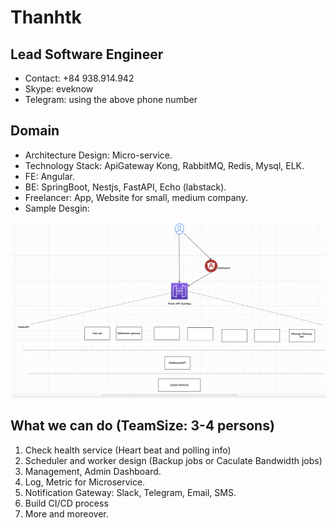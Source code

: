 # Thanhtk

## Lead Software Engineer
 * Contact: +84 938.914.942
 * Skype: eveknow
 * Telegram: using the above phone number



## Domain

* Architecture Design: Micro-service.
* Technology Stack: ApiGateway Kong, RabbitMQ, Redis, Mysql, ELK.
* FE: Angular.
* BE: SpringBoot, Nestjs, FastAPI, Echo (labstack).
* Freelancer: App, Website for small, medium company.
* Sample Desgin:


![alt text](https://github.com/eveknow/me/blob/main/SampleDesign.png?raw=true)


## What we can do (TeamSize: 3-4 persons)

1. Check health service (Heart beat and polling info)
2. Scheduler and worker design (Backup jobs or Caculate Bandwidth jobs)
3. Management, Admin Dashboard.
4. Log, Metric for Microservice.
5. Notification Gateway: Slack, Telegram, Email, SMS.
6. Build CI/CD process
7. More and moreover.

